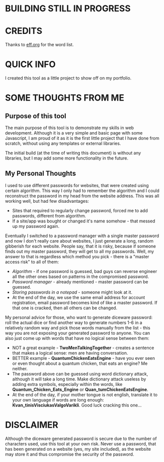 # BUILDING STILL IN PROGRESS

# CREDITS

Thanks to [eff.org](https://www.eff.org/deeplinks/2016/07/new-wordlists-random-passphrases) for the word list.

# QUICK INFO
I created this tool as a little project to show off on my portfolio.

# SOME THOUGHTS FROM ME

## Purpose of this tool
The main purpose of this tool is to demonstrate my skills in web development. Although it is a very simple and basic page with some Javascript, I am proud of it as it is the first little project that I have done from scratch, without using any templates or external libraries.

The initial build (at the time of writing this document) is without any libraries, but I may add some more functionality in the future.

## My Personal Thoughts
I used to use different passwords for websites, that were created using certain algorithm. This way I only had to remember the algorithm and I could reconstruct the password in my head from the website address. This was all working well, but had few disadvantages:
* Sites that required to regularly change password, forced me to add passwords, different from algorithm.
* If a site/app was bought or changed it's name somehow - that messed up my password again.

Eventually I switched to a password manager with a single master password and now I don't really care about websites, I just generate a long, random gibberish for each website. People say, that it is risky, because if someone finds out my master password, they will get to all my passwords. Well, my answer to that is regardless which method you pick - there is a "master access risk" to all of them:
* *Algorithm* - if one password is guessed, bad guys can reverse engineer all the other ones based on patterns in the compromised password.
* *Password manager* - already mentioned - master password can be guessed.
* *Storing passwords in a notepad* - someone might look at it.
* At the end of the day, we use the same email address for account registration, email password becomes kind of like a master password. If that one is cracked, then all others can be changed.

My personal advice for those, who want to generate diceware password: roll the actual dice or find another way to generate numbers 1-6 in a relatively random way and pick those words manually from the list - this way you are not exposing your generated password to anyone. You can also just come up with words that have no logical sense between them:
* NOT a great example - **TwoMenTalkingTogether** - creates a sentence that makes a logical sense: men are having conversation.
* BETTER example - **QuantumChickenEatsEngine** - have you ever seen or even thought about a quantum chicken, that eats an engine? Me neither.
* The password above can be guessed using word dictionary attack, although it will take a long time. Make dictionary attack useless by adding extra symbols, especially within the words, like **Quantum_Chicken_Eats_Engine** or **Quan_tumChickenEatsEngine**.
* At the end of the day, if your mother tongue is not english, translate it to your own language if words are long enough: **Kvan_tinisVisciukasValgoVarikli**. Good luck cracking this one...

# DISCLAIMER
Although the diceware generated password is secure due to the number of characters used, use this tool at your own risk. Never use a password, that has been generated on a website (yes, my site included), as the website may store it and thus compromise the security of the password.
